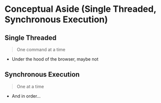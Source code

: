 # Conceptual Aside (Single Threaded, Synchronous Execution)

## Single Threaded

> One command at a time

- Under the hood of the browser, maybe not

## Synchronous Execution

> One at a time

- And in order...
